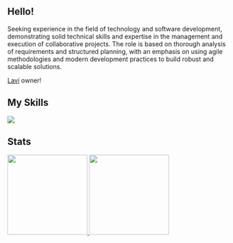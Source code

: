 ## Hello!

Seeking experience in the field of technology and software development, demonstrating solid technical skills and expertise in the management and execution of collaborative projects. The role is based on thorough analysis of requirements and structured planning, with an emphasis on using agile methodologies and modern development practices to build robust and scalable solutions.

[Laví](https://github.com/laundry-lavi) owner!

## My Skills

  <a href="https://skillicons.dev">
    <img src="https://skillicons.dev/icons?i=linux,bash,docker,git,mysql,c,go,nodejs,typescript" />
  </a>



## Stats
<div>
<a href="https://github.com/https-dre">
<img loading="lazy" height="180em" src="https://github-readme-stats.vercel.app/api/top-langs/?username=https-dre&layout=donut&theme=dark"/>
<img loading="lazy" height="180em" src="https://github-readme-stats.vercel.app/api?username=https-dre&show_icons=true&theme=dark&include_all_commits=true&count_private=true"/>
</div>
